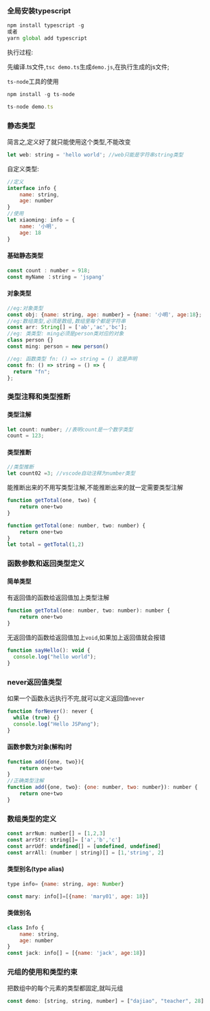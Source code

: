 ### 全局安装typescript

```js
npm install typescript -g
或者
yarn global add typescript
```

执行过程:

先编译.ts文件,`tsc demo.ts`生成`demo.js`,在执行生成的js文件;

`ts-node`工具的使用

```js
npm install -g ts-node

ts-node demo.ts
```



### 静态类型

简言之,定义好了就只能使用这个类型,不能改变

```js
let web: string = 'hello world'; //web只能是字符串string类型
```

自定义类型:

```js
//定义
interface info {
    name: string,
    age: number
}
//使用
let xiaoming: info = {
    name: '小明',
    age: 18
}
```

#### 基础静态类型

```js
const count : number = 918;
const myName ：string = 'jspang'
```

#### 对象类型

```js
//eg:对象类型
const obj: {name: string, age: number} = {name: '小明', age:18};
//eg:数组类型,必须是数组,数组里每个都是字符串
const arr: String[] = ['ab','ac','bc'];
//eg: 类类型: ming必须是person类对应的对象
class person {}
const ming: person = new person()

//eg: 函数类型 fn: () => string = () 这是声明
const fn: () => string = () => {
  return "fn";
};

```

### 类型注释和类型推断

#### 类型注解

```js
let count: number; //表明count是一个数字类型
count = 123;
```



#### 类型推断

```js
//类型推断
let count02 =3; //vscode自动注释为number类型
```

能推断出来的不用写类型注解,不能推断出来的就一定需要类型注解

```js
function getTotal(one, two) {
	return one+two
}

function getTotal(one: number, two: number) {
	return one+two
}
let total = getTotal(1,2)
```

### 函数参数和返回类型定义

#### 简单类型

有返回值的函数给返回值加上类型注解

```js
function getTotal(one: number, two: number): number {
	return one+two
}
```

无返回值的函数给返回值加上`void`,如果加上返回值就会报错

```js
function sayHello(): void {
  console.log("hello world");
}
```

### never返回值类型

如果一个函数永远执行不完,就可以定义返回值`never`

```js
function forNever(): never {
  while (true) {}
  console.log("Hello JSPang");
}
```

#### 函数参数为对象(解构)时

```js
function add({one, two}){
    return one+two
}
//正确类型注解
function add({one, two}: {one: number, two: number}): number {
    return one+two
}
```

### 数组类型的定义

```js
const arrNum: number[] = [1,2,3]
const arrStr: string[]= ['a','b','c']
const arrUdf: undefined[] = [undefined, undefined]
const arrAll: (number | string)[] = [1,'string', 2]
```

#### 类型别名(type alias)

```js
type info= {name: string, age: Number}

const mary: info[]=[{name: 'mary01', age: 18}]
```

#### 类做别名

```js
class Info {
    name: string,
    age: number
}
const jack: info[] = [{name: 'jack', age:18}]
```

### 元组的使用和类型约束

把数组中的每个元素的类型都固定,就叫元组

```js
const demo: [string, string, number] = ["dajiao", "teacher", 28]
```

